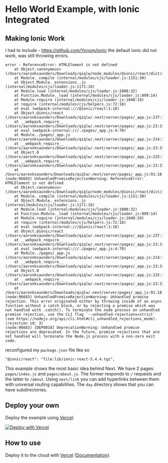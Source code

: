 # Hello World Example, with Ionic Integrated

## Making Ionic Work
I had to include - https://github.com/Yonom/ionic the default ionic did not work, was still throwing errors.

```
error - ReferenceError: HTMLElement is not defined
    at Object.<anonymous> (/Users/aaronksaunders/Downloads/qiqlw/node_modules/@ionic/react/dist/index.js:966:30)
    at Module._compile (internal/modules/cjs/loader.js:1151:30)
    at Object.Module._extensions..js (internal/modules/cjs/loader.js:1171:10)
    at Module.load (internal/modules/cjs/loader.js:1000:32)
    at Function.Module._load (internal/modules/cjs/loader.js:899:14)
    at Module.require (internal/modules/cjs/loader.js:1040:19)
    at require (internal/modules/cjs/helpers.js:72:18)
    at eval (webpack-internal:///@ionic/react:1:18)
    at Object.@ionic/react (/Users/aaronksaunders/Downloads/qiqlw/.next/server/pages/_app.js:237:1)
    at __webpack_require__ (/Users/aaronksaunders/Downloads/qiqlw/.next/server/pages/_app.js:23:31)
    at eval (webpack-internal:///./pages/_app.js:4:70)
    at Module../pages/_app.js (/Users/aaronksaunders/Downloads/qiqlw/.next/server/pages/_app.js:214:1)
    at __webpack_require__ (/Users/aaronksaunders/Downloads/qiqlw/.next/server/pages/_app.js:23:31)
    at Object.0 (/Users/aaronksaunders/Downloads/qiqlw/.next/server/pages/_app.js:225:18)
    at __webpack_require__ (/Users/aaronksaunders/Downloads/qiqlw/.next/server/pages/_app.js:23:31)
    at /Users/aaronksaunders/Downloads/qiqlw/.next/server/pages/_app.js:91:18
(node:96683) UnhandledPromiseRejectionWarning: ReferenceError: HTMLElement is not defined
    at Object.<anonymous> (/Users/aaronksaunders/Downloads/qiqlw/node_modules/@ionic/react/dist/index.js:966:30)
    at Module._compile (internal/modules/cjs/loader.js:1151:30)
    at Object.Module._extensions..js (internal/modules/cjs/loader.js:1171:10)
    at Module.load (internal/modules/cjs/loader.js:1000:32)
    at Function.Module._load (internal/modules/cjs/loader.js:899:14)
    at Module.require (internal/modules/cjs/loader.js:1040:19)
    at require (internal/modules/cjs/helpers.js:72:18)
    at eval (webpack-internal:///@ionic/react:1:18)
    at Object.@ionic/react (/Users/aaronksaunders/Downloads/qiqlw/.next/server/pages/_app.js:237:1)
    at __webpack_require__ (/Users/aaronksaunders/Downloads/qiqlw/.next/server/pages/_app.js:23:31)
    at eval (webpack-internal:///./pages/_app.js:4:70)
    at Module../pages/_app.js (/Users/aaronksaunders/Downloads/qiqlw/.next/server/pages/_app.js:214:1)
    at __webpack_require__ (/Users/aaronksaunders/Downloads/qiqlw/.next/server/pages/_app.js:23:31)
    at Object.0 (/Users/aaronksaunders/Downloads/qiqlw/.next/server/pages/_app.js:225:18)
    at __webpack_require__ (/Users/aaronksaunders/Downloads/qiqlw/.next/server/pages/_app.js:23:31)
    at /Users/aaronksaunders/Downloads/qiqlw/.next/server/pages/_app.js:91:18
(node:96683) UnhandledPromiseRejectionWarning: Unhandled promise rejection. This error originated either by throwing inside of an async function without a catch block, or by rejecting a promise which was not handled with .catch(). To terminate the node process on unhandled promise rejection, use the CLI flag `--unhandled-rejections=strict` (see https://nodejs.org/api/cli.html#cli_unhandled_rejections_mode). (rejection id: 3)
(node:96683) [DEP0018] DeprecationWarning: Unhandled promise rejections are deprecated. In the future, promise rejections that are not handled will terminate the Node.js process with a non-zero exit code.
```
reconfigured my `package.json` file like so
```
"@ionic/react": "file:lib/ionic-react-5.4.4.tgz",
```


This example shows the most basic idea behind Next. We have 2 pages: `pages/index.js` and `pages/about.js`. The former responds to `/` requests and the latter to `/about`. Using `next/link` you can add hyperlinks between them with universal routing capabilities. The `day` directory shows that you can have subdirectories.

## Deploy your own

Deploy the example using [Vercel](https://vercel.com):

[![Deploy with Vercel](https://vercel.com/button)](https://vercel.com/import/project?template=https://github.com/aaronksaunders/ionic-nextjs-1)

## How to use


Deploy it to the cloud with [Vercel](https://vercel.com/import?filter=next.js&utm_source=github&utm_medium=readme&utm_campaign=next-example) ([Documentation](https://nextjs.org/docs/deployment)).
